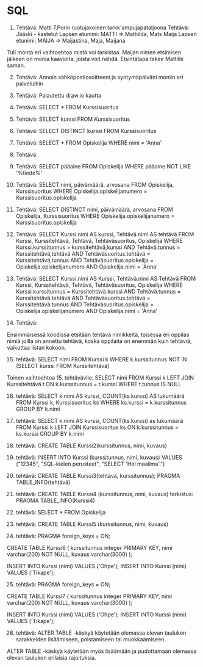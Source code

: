 # SQL
1. Tehtävä:
Matti
7.Porin ruotujakoinen tarkk'ampujapataljoona 
Tehtävä: Jääski - kastetut
Lapsen etunimi: MATTI => Mathilda, Mats
Maija
Lapsen etunimi: MAIJA => Maijastina, Maja, Maijana

Tuli monta eri vaihtoehtoa mistä voi tarkistaa.
Maijan nimen etsimisen jälkeen on monia kaavioita, joista voit nähdä. Etsintätapa tekee Mattille saman.

2. Tehtävä: Annoin sähköpostiosoitteeni ja syntymäpäiväni moniin eri palveluihin

3. Tehtävä: Palautettu draw.io kautta

4. Tehtävä: SELECT * FROM Kurssisuoritus

5. Tehtävä: SELECT kurssi FROM Kurssisuoritus

6. Tehtävä: SELECT DISTINCT kurssi FROM Kurssisuoritus

7. Tehtävä: SELECT * FROM Opiskelija WHERE nimi = 'Anna'

8. Tehtävä:

9. Tehtävä: SELECT pääaine FROM Opiskelija WHERE pääaine NOT LIKE '%tiede%'

10. Tehtävä: SELECT nimi, päivämäärä, arvosana
 FROM Opiskelija, Kurssisuoritus
 WHERE Opiskelija.opiskelijanumero = Kurssisuoritus.opiskelija

11. Tehtävä: SELECT DISTINCT nimi, päivämäärä, arvosana FROM Opiskelija, Kurssisuoritus WHERE Opiskelija.opiskelijanumero = Kurssisuoritus.opiskelija


12. Tehtävä: SELECT Kurssi.nimi AS kurssi, Tehtävä.nimi AS tehtävä 
FROM Kurssi, Kurssitehtävä, Tehtävä, Tehtäväsuoritus, Opiskelija 
WHERE Kurssi.kurssitunnus = kurssitehtävä,kurssi 
AND Tehtävä.tunnus = Kurssitehtävä,tehtävä
AND Tehtäväsuoritus.tehtävä = Kurssitehtävä,tunnus
AND Tehtäväsuoritus.opiskelija = Opiakelija.opiskelijanumero
AND Opiakelija.nimi = 'Anna'
 

13. Tehtävä: SELECT Kurssi.nimi AS Kurssi, Tehtävä.nimi AS Tehtävä 
FROM Kurssi, Kurssitehtävä, Tehtävä, Tehtäväsuoritus, Opiskelija
WHERE Kurssi.kurssitunnus = Kurssitehtävä.kurssi
AND Tehtävä.tunnus = Kurssitehtävä.tehtävä
AND Tehtäväsuoritus.tehtävä = Kurssitehtävä.tunnus
AND Tehtäväsuoritus.opiskelija = Opiskelija.opiskelijanumero
AND Opiskelija.nimi = 'Anna'

14. Tehtävä: 

Ensimmäisessä koodissa etsitään tehtävä nimikkeitä, toisessa eri oppilas nimiä joilla on annettu tehtävä, 
koska oppilaita on enemmän kuin tehtäviä, vaikuttaa listan kokoon.

15. tehtävä:
SELECT nimi FROM Kurssi k
    WHERE k.kurssitunnus
        NOT IN (SELECT kurssi FROM Kurssitehtävä)
        
        
Toinen vaihtoehtoa 15. tehtävävlle:
SELECT nimi FROM Kurssi k
    LEFT JOIN Kurssitehtävä t
    ON k.kurssitunnus = t.kurssi
    WHERE t.tunnus IS NULL
    
16. tehtävä:  SELECT k.nimi AS kurssi, COUNT(ks.kurssi) AS lukumäärä 
FROM Kurssi k, Kurssisuoritus ks
WHERE ks.kurssi = k.kurssitunnus 
GROUP BY k.nimi


17. tehtävä:
SELECT k.nimi AS kurssi, COUNT(ks.kurssi) as lukumäärä FROM Kurssi k LEFT JOIN Kurssisuoritus ks
    ON k.kurssitunnus = ks.kurssi GROUP BY k.nimi

18. tehtävä: CREATE TABLE Kurssi2(kurssitunnus, nimi, kuvaus)  

19. tehtävä: 
INSERT INTO Kurssi (kurssitunnus, nimi, kuvaus)
   VALUES ("12345", "SQL-kielen perusteet", "SELECT 'Hei maailma'.")

20. tehtävä:
CREATE TABLE Kurssi3(tehtävä, kurssitunnus);
PRAGMA TABLE_INFO(tehtävä)

21. tehtävä:
CREATE TABLE Kurssi4 (kurssitunnus, nimi, kuvaus)
tarkistus:
PRAGMA TABLE_INFO(Kurssi4)

22. tehtävä: SELECT * FROM Opiskelija

23. tehtävä: CREATE TABLE Kurssi5 (kurssitunnus, nimi, kuvaus)

24. tehtävä:
PRAGMA foreign_keys = ON;

CREATE TABLE Kurssi6 (
    kurssitunnus integer PRIMARY KEY,
    nimi varchar(200) NOT NULL,
    kuvaus varchar(3000)
);

INSERT INTO Kurssi (nimi) VALUES ('Ohpe');
INSERT INTO Kurssi (nimi) VALUES ('Tikape');

25. tehtävä:
PRAGMA foreign_keys = ON;

CREATE TABLE Kurssi7 (
    kurssitunnus integer PRIMARY KEY,
    nimi varchar(200) NOT NULL,
    kuvaus varchar(3000)
);

INSERT INTO Kurssi (nimi) VALUES ('Ohpe');
INSERT INTO Kurssi (nimi) VALUES ('Tikape');

26. tehtävä: ALTER TABLE -käskyä käytetään olemassa olevan taulukon sarakkeiden lisäämiseen, poistamiseen tai muokkaamiseen.

ALTER TABLE -käskyä käytetään myös lisäämään ja pudottamaan olemassa olevan taulukon erilaisia rajoituksia.




    
